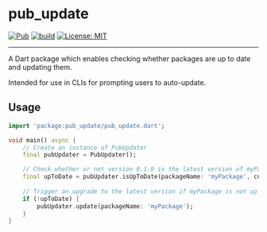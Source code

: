 # pub_update

[![Pub](https://img.shields.io/badge/pub__update-v0.1.0-orange)](https://pub.dev/packages/pub_update)
[![build](https://github.com/VeryGoodOpenSource/pub_update/actions/workflows/pub_update.yaml/badge.svg?branch=main)](https://github.com/VeryGoodOpenSource/pub_update/actions/workflows)
[![License: MIT][license_badge]][license_link]

---

A Dart package which enables checking whether packages are up to date and updating them.

Intended for use in CLIs for prompting users to auto-update.

## Usage

```dart
import 'package:pub_update/pub_update.dart';

void main() async {
    // Create an instance of PubUpdater
    final pubUpdater = PubUpdater();

    // Check whether or not version 0.1.0 is the latest version of myPackage
    final upToDate = pubUpdater.isUpToDate(packageName: 'myPackage', currentVersion: '0.1.0'); 
    
    // Trigger an upgrade to the latest version if myPackage is not up to date
    if (!upToDate) {
        pubUpdater.update(packageName: 'myPackage');
    }
}
```

[license_badge]: https://img.shields.io/badge/license-MIT-blue.svg
[license_link]: https://opensource.org/licenses/MIT
[very_good_analysis_badge]: https://img.shields.io/badge/style-very_good_analysis-B22C89.svg
[very_good_analysis_link]: https://pub.dev/packages/very_good_analysis